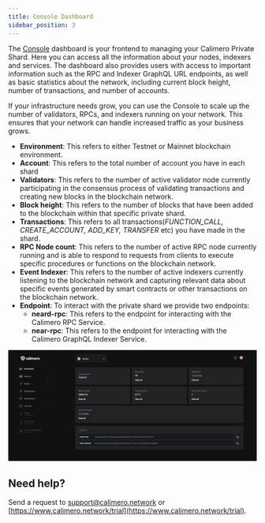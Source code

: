 ```yaml
---
title: Console Dashboard
sidebar_position: 3
---
```


The [Console](https://app.calimero.network/dashboard) dashboard is your frontend to managing your Calimero Private Shard. Here you can access all the information about your nodes, indexers and services. The dashboard also provides users with access to important information such as the RPC and Indexer GraphQL URL endpoints, as well as basic statistics about the network, including current block height, number of transactions, and number of accounts.

If your infrastructure needs grow, you can use the Console to scale up the number of validators, RPCs, and indexers running on your network. This ensures that your network can handle increased traffic as your business grows.

- **Environment**: This refers to either Testnet or Mainnet blockchain environment.
- **Account**: This refers to the total number of account you have in each shard
- **Validators**: This refers to the number of active validator node currently participating in the consensus process of validating transactions and creating new blocks in the blockchain network.
- **Block height**:  This refers to the number of blocks that have been added to the blockchain within that specific private shard.
- **Transactions**: This refers to all transactions(_FUNCTION_CALL, CREATE_ACCOUNT, ADD_KEY, TRANSFER_ etc) you have made in the shard.
- **RPC Node count**: This refers to the number of active RPC node currently running and is able to respond to requests from clients to execute specific procedures or functions on the blockchain network.
- **Event Indexer**: This refers to the number of active indexers currently listening to the blockchain network and capturing relevant data about specific events generated by smart contracts or other transactions on the blockchain network.
- **Endpoint**: To interact with the private shard we provide two endpoints:
    - **neard-rpc**: This refers to the endpoint for interacting with the Calimero RPC Service.
    - **near-rpc**: This refers to the endpoint for interacting with the Calimero GraphQL Indexer Service.

![](../../static/img/dahboard.png)

## Need help?

Send a request to [support@calimero.network](mailto:support@calimero.network) or [https://www.calimero.network/trial](https://www.calimero.network/trial).